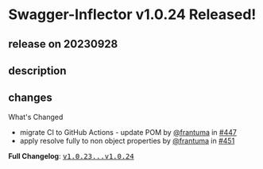 # Swagger-Inflector v1.0.24 Released!

## release on 20230928

## description

## changes

What's Changed

* migrate CI to GitHub Actions - update POM by <a class="user-mention notranslate" data-hovercard-type="user" data-hovercard-url="/users/frantuma/hovercard" data-octo-click="hovercard-link-click" data-octo-dimensions="link_type:self" href="https://github.com/frantuma">@frantuma</a> in <a class="issue-link js-issue-link" data-error-text="Failed to load title" data-id="1673109961" data-permission-text="Title is private" data-url="https://github.com/swagger-api/swagger-inflector/issues/447" data-hovercard-type="pull_request" data-hovercard-url="/swagger-api/swagger-inflector/pull/447/hovercard" href="https://github.com/swagger-api/swagger-inflector/pull/447">#447</a>
* apply resolve fully to non object properties by <a class="user-mention notranslate" data-hovercard-type="user" data-hovercard-url="/users/frantuma/hovercard" data-octo-click="hovercard-link-click" data-octo-dimensions="link_type:self" href="https://github.com/frantuma">@frantuma</a> in <a class="issue-link js-issue-link" data-error-text="Failed to load title" data-id="1917009299" data-permission-text="Title is private" data-url="https://github.com/swagger-api/swagger-inflector/issues/451" data-hovercard-type="pull_request" data-hovercard-url="/swagger-api/swagger-inflector/pull/451/hovercard" href="https://github.com/swagger-api/swagger-inflector/pull/451">#451</a>

<strong>Full Changelog</strong>: <a class="commit-link" href="https://github.com/swagger-api/swagger-inflector/compare/v1.0.23...v1.0.24"><tt>v1.0.23...v1.0.24</tt></a>

